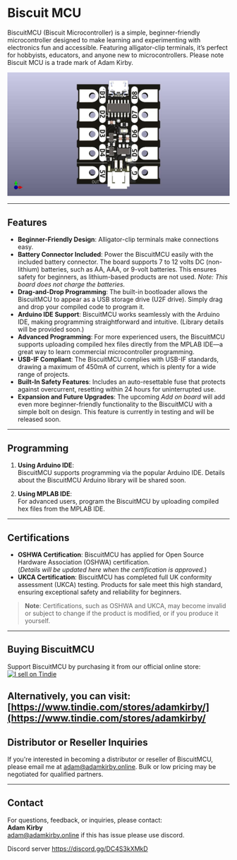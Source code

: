 # Biscuit MCU  

BiscuitMCU (Biscuit Microcontroller) is a simple, beginner-friendly microcontroller designed to make learning and experimenting with electronics fun and accessible. Featuring alligator-clip terminals, it’s perfect for hobbyists, educators, and anyone new to microcontrollers.  Please note Biscuit MCU is a trade mark of Adam Kirby.

![](https://github.com/AdamKirby07/Biscuit-MCU/blob/main/Image/Biscuit%20Microcontroller.jpg?raw=true)  

---

## Features  

- **Beginner-Friendly Design**: Alligator-clip terminals make connections easy.  
- **Battery Connector Included**: Power the BiscuitMCU easily with the included battery connector. The board supports 7 to 12 volts DC (non-lithium) batteries, such as AA, AAA, or 9-volt batteries. This ensures safety for beginners, as lithium-based products are not used. *Note: This board does not charge the batteries.*  
- **Drag-and-Drop Programming**: The built-in bootloader allows the BiscuitMCU to appear as a USB storage drive (U2F drive). Simply drag and drop your compiled code to program it.  
- **Arduino IDE Support**: BiscuitMCU works seamlessly with the Arduino IDE, making programming straightforward and intuitive. (Library details will be provided soon.)  
- **Advanced Programming**: For more experienced users, the BiscuitMCU supports uploading compiled hex files directly from the MPLAB IDE—a great way to learn commercial microcontroller programming.  
- **USB-IF Compliant**: The BiscuitMCU complies with USB-IF standards, drawing a maximum of 450mA of current, which is plenty for a wide range of projects.  
- **Built-In Safety Features**: Includes an auto-resettable fuse that protects against overcurrent, resetting within 24 hours for uninterrupted use.  
- **Expansion and Future Upgrades**: The upcoming *Add on board* will add even more beginner-friendly functionality to the BiscuitMCU with a simple bolt on design. This feature is currently in testing and will be released soon.  

---

## Programming  

1. **Using Arduino IDE**:  
   BiscuitMCU supports programming via the popular Arduino IDE. Details about the BiscuitMCU Arduino library will be shared soon.  

2. **Using MPLAB IDE**:  
   For advanced users, program the BiscuitMCU by uploading compiled hex files from the MPLAB IDE.  

---

## Certifications  

- **OSHWA Certification**: BiscuitMCU has applied for Open Source Hardware Association (OSHWA) certification.  
  (*Details will be updated here when the certification is approved.*)  
- **UKCA Certification**: BiscuitMCU has completed full UK conformity assessment (UKCA) testing. Products for sale meet this high standard, ensuring exceptional safety and reliability for beginners.  

> **Note**: Certifications, such as OSHWA and UKCA, may become invalid or subject to change if the product is modified, or if you produce it yourself.  

---

## Buying BiscuitMCU  

Support BiscuitMCU by purchasing it from our official online store:  
<a href="https://www.tindie.com/stores/adamkirby/?ref=offsite_badges&utm_source=sellers_AKS&utm_medium=badges&utm_campaign=badge_small"><img src="https://d2ss6ovg47m0r5.cloudfront.net/badges/tindie-smalls.png" alt="I sell on Tindie" width="200" height="55"></a> 

Alternatively, you can visit:  
[https://www.tindie.com/stores/adamkirby/](https://www.tindie.com/stores/adamkirby/
---

## Distributor or Reseller Inquiries  

If you're interested in becoming a distributor or reseller of BiscuitMCU, please email me at [adam@adamkirby.online](mailto:adam@adamkirby.online). Bulk or low pricing may be negotiated for qualified partners.  

---

## Contact  

For questions, feedback, or inquiries, please contact:  
**Adam Kirby**  
[adam@adamkirby.online](mailto:adam@adamkirby.online)  if this has issue please use discord.

Discord server https://discord.gg/DC4S3kXMkD

